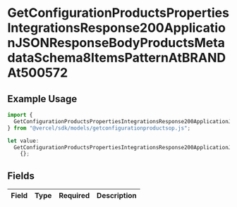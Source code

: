 # GetConfigurationProductsPropertiesIntegrationsResponse200ApplicationJSONResponseBodyProductsMetadataSchema8ItemsPatternAtBRANDAt500572

## Example Usage

```typescript
import {
  GetConfigurationProductsPropertiesIntegrationsResponse200ApplicationJSONResponseBodyProductsMetadataSchema8ItemsPatternAtBRANDAt500572,
} from "@vercel/sdk/models/getconfigurationproductsop.js";

let value:
  GetConfigurationProductsPropertiesIntegrationsResponse200ApplicationJSONResponseBodyProductsMetadataSchema8ItemsPatternAtBRANDAt500572 =
    {};
```

## Fields

| Field       | Type        | Required    | Description |
| ----------- | ----------- | ----------- | ----------- |